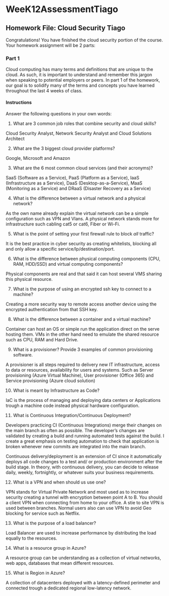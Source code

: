 # WeeK12AssessmentTiago
## Homework File: Cloud Security Tiago

Congratulations! You have finished the cloud security portion of the course.
Your homework assignment will be 2 parts:
### Part 1
Cloud computing has many terms and definitions that are unique to the cloud. As such, it is important to understand and remember this jargon when speaking to potential employers or peers.
In part 1 of the homework, our goal is to solidify many of the terms and concepts you have learned throughout the last 4 weeks of class.

#### Instructions

Answer the following questions in your own words:

1.	What are 3 common job roles that combine security and cloud skills?

Cloud Security Analyst, Network Security Analyst and Cloud Solutions Architect 

2.	What are the 3 biggest cloud provider platforms?

Google, Microsoft and Amazon

3.	What are the 6 most common cloud services (and their acronyms)?

SaaS (Software as a Service), PaaS (Platform as a Service), IaaS (Infrastructure as a Service), DaaS (Desktop-as-a-Service), MaaS (Monitoring as a Service) and DRaaS (Disaster Recovery as a Service)

4.	What is the difference between a virtual network and a physical network?

As the own name already explain the virtual network can be a simple configuration such as VPN and Vlans. A physical network stands more for infrastructure such cabling cat5 or cat6, Fiber or Wi-Fi.

5.	What is the point of setting your first firewall rule to block _all_ traffic?

It is the best practice in cyber security as creating whitelists, blocking all and only allow a specific service/Ip/destination/port.

6.	What is the difference between physical computing components (CPU, RAM, HDD/SSD) and virtual computing components? 

Physical components are real and that said it can host several VMS sharing this physical resource.

7.	What is the purpose of using an encrypted ssh key to connect to a machine?

Creating a more security way to remote access another device using the encrypted authentication from that SSH key.


8.	What is the difference between a container and a virtual machine?

Container can host an OS or simple run the application direct on the serve hosting them.
VMs in the other hand need to emulate the shared resource such as CPU, RAM and Hard Drive.

9.	What is a provisioner? Provide 3 examples of common provisioning software.

A provisioner is all steps required to delivery new IT infrastructure, access to data or resources, availability for users and systems. Such as Server provisioning (Azure Virtual Machine), User provisioner (Office 365) and Service provisioning (Azure cloud solution)

10.	What is meant by Infrastructure as Code?

IaC is the process of managing and deploying data centers or Applications trough a machine code instead physical hardware configuration.

11.	What is Continuous Integration/Continuous Deployment?

Developers practicing CI (Continuous Integrations) merge their changes on the main branch as often as possible. The developer’s changes are validated by creating a build and running automated tests against the build. I create a great emphasis on testing automation to check that application is broken whenever new commits are integrated into the main branch.

Continuous delivery/deployment is an extension of CI since it automatically deploys all code changes to a test and/ or production environment after the build stage. In theory, with continuous delivery, you can decide to release daily, weekly, fortnightly, or whatever suits your business requirements. 

12.	What is a VPN and when should us use one?

VPN stands for Virtual Private Network and most used as to increase security creating a tunnel with encryption between point A to B. You should a client VPN when connecting from home to your office. A stie to site VPN is used between branches. Normal users also can use VPN to avoid Geo blocking for service such as Netflix.

13. What is the purpose of a load balancer?

Load Balancer are used to increase performance by distributing the load equally to the resources.

14. What is a resource group in Azure?	

A resource group can be understanding as a collection of virtual networks, web apps, databases that mean different resources.
 
15. What is Region in Azure?

A collection of datacenters deployed with a latency-defined perimeter and connected trough a dedicated regional low-latency network. 
